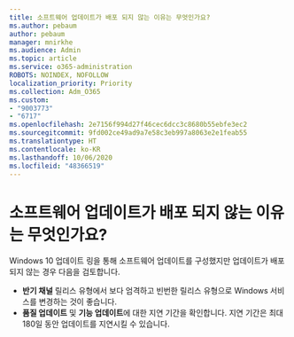 ```yaml
---
title: 소프트웨어 업데이트가 배포 되지 않는 이유는 무엇인가요?
ms.author: pebaum
author: pebaum
manager: mnirkhe
ms.audience: Admin
ms.topic: article
ms.service: o365-administration
ROBOTS: NOINDEX, NOFOLLOW
localization_priority: Priority
ms.collection: Adm_O365
ms.custom:
- "9003773"
- "6717"
ms.openlocfilehash: 2e7156f994d27f46cec6dcc3c8680b55ebfe3ec2
ms.sourcegitcommit: 9fd002ce49ad9a7e58c3eb997a8063e2e1feab55
ms.translationtype: HT
ms.contentlocale: ko-KR
ms.lasthandoff: 10/06/2020
ms.locfileid: "48366519"
---
```

# <a name="why-software-updates-are-not-being-deployed"></a>소프트웨어 업데이트가 배포 되지 않는 이유는 무엇인가요?

Windows 10 업데이트 링을 통해 소프트웨어 업데이트를 구성했지만 업데이트가 배포되지 않는 경우 다음을 검토합니다.  

- **반기 채널**  릴리스 유형에서 보다 엄격하고 빈번한 릴리스 유형으로 Windows 서비스를 변경하는 것이 좋습니다.  
- **품질 업데이트** 및 **기능 업데이트**에 대한 지연 기간을 확인합니다. 지연 기간은 최대 180일 동안 업데이트를 지연시킬 수 있습니다.
